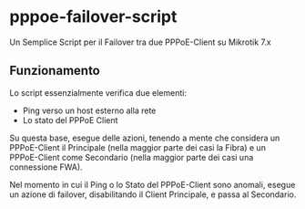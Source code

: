 # pppoe-failover-script
Un Semplice Script per il Failover tra due PPPoE-Client su Mikrotik 7.x


## Funzionamento

Lo script essenzialmente verifica due elementi:

- Ping verso un host esterno alla rete
- Lo stato del PPPoE Client

Su questa base, esegue delle azioni, tenendo a mente che considera un PPPoE-Client il Principale (nella maggior parte dei casi la Fibra) e un PPPoE-Client come Secondario (nella maggior parte dei casi una connessione FWA).

Nel momento in cui il Ping o lo Stato del PPPoE-Client sono anomali, esegue un azione di failover, disabilitando il Client Principale, e passa al Secondario.



